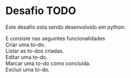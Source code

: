 # Desafio TODO

Este desafio esta sendo desenvolvido em python:

E consiste nas seguintes funcionalidades <br>
    Criar uma to-do.<br>
    Listar as to-dos criadas.<br>
    Editar uma to-do.<br>
    Marcar uma to-do como concluída.<br>
    Excluir uma to-do.<br>
